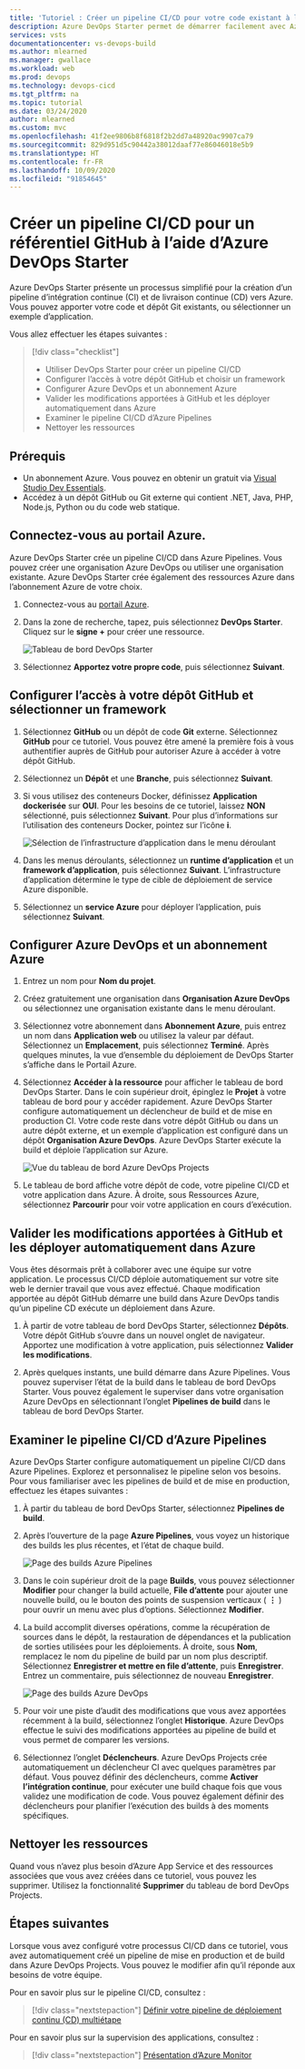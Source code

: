 ```yaml
---
title: 'Tutoriel : Créer un pipeline CI/CD pour votre code existant à l’aide d’Azure DevOps Starter'
description: Azure DevOps Starter permet de démarrer facilement avec Azure. En quelques étapes rapides, DevOps Projects vous permet d’utiliser votre propre code et votre dépôt GitHub pour lancer une application sur un service Azure.
services: vsts
documentationcenter: vs-devops-build
ms.author: mlearned
ms.manager: gwallace
ms.workload: web
ms.prod: devops
ms.technology: devops-cicd
ms.tgt_pltfrm: na
ms.topic: tutorial
ms.date: 03/24/2020
author: mlearned
ms.custom: mvc
ms.openlocfilehash: 41f2ee9806b8f6818f2b2dd7a48920ac9907ca79
ms.sourcegitcommit: 829d951d5c90442a38012daaf77e86046018e5b9
ms.translationtype: HT
ms.contentlocale: fr-FR
ms.lasthandoff: 10/09/2020
ms.locfileid: "91854645"
---
```

# <a name="create-a-cicd-pipeline-for-github-repo-using-azure-devops-starter"></a>Créer un pipeline CI/CD pour un référentiel GitHub à l’aide d’Azure DevOps Starter

Azure DevOps Starter présente un processus simplifié pour la création d’un pipeline d’intégration continue (CI) et de livraison continue (CD) vers Azure. Vous pouvez apporter votre code et dépôt Git existants, ou sélectionner un exemple d’application.

Vous allez effectuer les étapes suivantes :

> [!div class="checklist"]
> * Utiliser DevOps Starter pour créer un pipeline CI/CD
> * Configurer l’accès à votre dépôt GitHub et choisir un framework
> * Configurer Azure DevOps et un abonnement Azure 
> * Valider les modifications apportées à GitHub et les déployer automatiquement dans Azure
> * Examiner le pipeline CI/CD d’Azure Pipelines
> * Nettoyer les ressources

## <a name="prerequisites"></a>Prérequis

* Un abonnement Azure. Vous pouvez en obtenir un gratuit via [Visual Studio Dev Essentials](https://visualstudio.microsoft.com/dev-essentials/).
* Accédez à un dépôt GitHub ou Git externe qui contient .NET, Java, PHP, Node.js, Python ou du code web statique.

## <a name="sign-in-to-the-azure-portal"></a>Connectez-vous au portail Azure.

Azure DevOps Starter crée un pipeline CI/CD dans Azure Pipelines. Vous pouvez créer une organisation Azure DevOps ou utiliser une organisation existante. Azure DevOps Starter crée également des ressources Azure dans l’abonnement Azure de votre choix.

1. Connectez-vous au [portail Azure](https://portal.azure.com).

1. Dans la zone de recherche, tapez, puis sélectionnez **DevOps Starter**. Cliquez sur le **signe +** pour créer une ressource.

    ![Tableau de bord DevOps Starter](_img/azure-devops-starter-aks/search-devops-starter.png)
    
1. Sélectionnez **Apportez votre propre code**, puis sélectionnez **Suivant**.

## <a name="configure-access-to-your-github-repo-and-select-a-framework"></a>Configurer l’accès à votre dépôt GitHub et sélectionner un framework

1. Sélectionnez **GitHub**  ou un dépôt de code **Git** externe. Sélectionnez **GitHub** pour ce tutoriel. Vous pouvez être amené la première fois à vous authentifier auprès de GitHub pour autoriser Azure à accéder à votre dépôt GitHub.

1. Sélectionnez un **Dépôt** et une **Branche**, puis sélectionnez **Suivant**.

1. Si vous utilisez des conteneurs Docker, définissez **Application dockerisée** sur **OUI**. Pour les besoins de ce tutoriel, laissez **NON** sélectionné, puis sélectionnez **Suivant**. Pour plus d’informations sur l’utilisation des conteneurs Docker, pointez sur l’icône **i**.

   ![Sélection de l’infrastructure d’application dans le menu déroulant](_img/azure-devops-project-github/appframework.png)

1. Dans les menus déroulants, sélectionnez un **runtime d’application** et un **framework d’application**, puis sélectionnez **Suivant**. L’infrastructure d’application détermine le type de cible de déploiement de service Azure disponible.

1. Sélectionnez un **service Azure** pour déployer l’application, puis sélectionnez **Suivant**.

## <a name="configure-azure-devops-and-an-azure-subscription"></a>Configurer Azure DevOps et un abonnement Azure

1. Entrez un nom pour **Nom du projet**.

1. Créez gratuitement une organisation dans **Organisation Azure DevOps** ou sélectionnez une organisation existante dans le menu déroulant.

1. Sélectionnez votre abonnement dans **Abonnement Azure**, puis entrez un nom dans **Application web** ou utilisez la valeur par défaut. Sélectionnez un **Emplacement**, puis sélectionnez **Terminé**. Après quelques minutes, la vue d’ensemble du déploiement de DevOps Starter s’affiche dans le Portail Azure.

1. Sélectionnez **Accéder à la ressource** pour afficher le tableau de bord DevOps Starter. Dans le coin supérieur droit, épinglez le **Projet** à votre tableau de bord pour y accéder rapidement. Azure DevOps Starter configure automatiquement un déclencheur de build et de mise en production CI. Votre code reste dans votre dépôt GitHub ou dans un autre dépôt externe, et un exemple d’application est configuré dans un dépôt **Organisation Azure DevOps**. Azure DevOps Starter exécute la build et déploie l’application sur Azure.

   ![Vue du tableau de bord Azure DevOps Projects](_img/azure-devops-project-github/projectsdashboard.png)

1. Le tableau de bord affiche votre dépôt de code, votre pipeline CI/CD et votre application dans Azure. À droite, sous Ressources Azure, sélectionnez **Parcourir** pour voir votre application en cours d’exécution.

## <a name="commit-changes-to-github-and-automatically-deploy-them-to-azure"></a>Valider les modifications apportées à GitHub et les déployer automatiquement dans Azure

Vous êtes désormais prêt à collaborer avec une équipe sur votre application. Le processus CI/CD déploie automatiquement sur votre site web le dernier travail que vous avez effectué. Chaque modification apportée au dépôt GitHub démarre une build dans Azure DevOps tandis qu’un pipeline CD exécute un déploiement dans Azure.

1. À partir de votre tableau de bord DevOps Starter, sélectionnez **Dépôts**. Votre dépôt GitHub s’ouvre dans un nouvel onglet de navigateur. Apportez une modification à votre application, puis sélectionnez **Valider les modifications**.

1. Après quelques instants, une build démarre dans Azure Pipelines. Vous pouvez superviser l’état de la build dans le tableau de bord DevOps Starter. Vous pouvez également le superviser dans votre organisation Azure DevOps en sélectionnant l’onglet **Pipelines de build** dans le tableau de bord DevOps Starter.

## <a name="examine-the-azure-pipelines-cicd-pipeline"></a>Examiner le pipeline CI/CD d’Azure Pipelines

Azure DevOps Starter configure automatiquement un pipeline CI/CD dans Azure Pipelines. Explorez et personnalisez le pipeline selon vos besoins. Pour vous familiariser avec les pipelines de build et de mise en production, effectuez les étapes suivantes :

1. À partir du tableau de bord DevOps Starter, sélectionnez **Pipelines de build**.

1. Après l’ouverture de la page **Azure Pipelines**, vous voyez un historique des builds les plus récentes, et l’état de chaque build.

   ![Page des builds Azure Pipelines](_img/azure-devops-project-github/pipelinesbuildpage.png)

1. Dans le coin supérieur droit de la page **Builds**, vous pouvez sélectionner **Modifier** pour changer la build actuelle, **File d’attente** pour ajouter une nouvelle build, ou le bouton des points de suspension verticaux ( **&#8942;** ) pour ouvrir un menu avec plus d’options. Sélectionnez **Modifier**.

1. La build accomplit diverses opérations, comme la récupération de sources dans le dépôt, la restauration de dépendances et la publication de sorties utilisées pour les déploiements. À droite, sous **Nom**, remplacez le nom du pipeline de build par un nom plus descriptif. Sélectionnez **Enregistrer et mettre en file d’attente**, puis **Enregistrer**. Entrez un commentaire, puis sélectionnez de nouveau **Enregistrer**.

   ![Page des builds Azure DevOps](_img/azure-devops-project-github/buildpage.png)

1. Pour voir une piste d’audit des modifications que vous avez apportées récemment à la build, sélectionnez l’onglet **Historique**.  Azure DevOps effectue le suivi des modifications apportées au pipeline de build et vous permet de comparer les versions.

1. Sélectionnez l’onglet **Déclencheurs**. Azure DevOps Projects crée automatiquement un déclencheur CI avec quelques paramètres par défaut. Vous pouvez définir des déclencheurs, comme **Activer l’intégration continue**, pour exécuter une build chaque fois que vous validez une modification de code. Vous pouvez également définir des déclencheurs pour planifier l’exécution des builds à des moments spécifiques.

## <a name="clean-up-resources"></a>Nettoyer les ressources

Quand vous n’avez plus besoin d’Azure App Service et des ressources associées que vous avez créées dans ce tutoriel, vous pouvez les supprimer. Utilisez la fonctionnalité **Supprimer** du tableau de bord DevOps Projects.

## <a name="next-steps"></a>Étapes suivantes

Lorsque vous avez configuré votre processus CI/CD dans ce tutoriel, vous avez automatiquement créé un pipeline de mise en production et de build dans Azure DevOps Projects. Vous pouvez le modifier afin qu’il réponde aux besoins de votre équipe.

Pour en savoir plus sur le pipeline CI/CD, consultez :

> [!div class="nextstepaction"]
> [Définir votre pipeline de déploiement continu (CD) multiétape](/azure/devops/pipelines/release/define-multistage-release-process?view=vsts)

Pour en savoir plus sur la supervision des applications, consultez :
  
 > [!div class="nextstepaction"]
 > [Présentation d’Azure Monitor](../azure-monitor/overview.md)